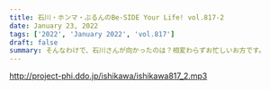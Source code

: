 ```yaml
---
title: 石川・ホンマ・ぶるんのBe-SIDE Your Life! vol.817-2
date: January 23, 2022
tags: ['2022', 'January 2022', 'vol.817']
draft: false
summary: そんなわけで、石川さんが向かったのは？相変わらずお忙しいお方です。
---
```


http://project-phi.ddo.jp/ishikawa/ishikawa817_2.mp3